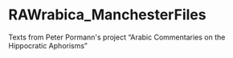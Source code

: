 # RAWrabica_ManchesterFiles
Texts from Peter Pormann's project “Arabic Commentaries on the Hippocratic Aphorisms”
